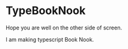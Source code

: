 # TypeBookNook

Hope you are well on the other side of screen.

I am making typescript Book Nook.


